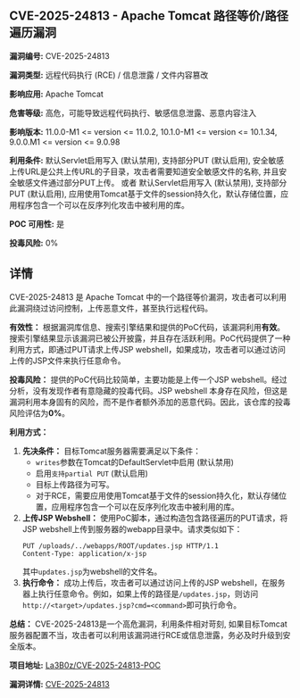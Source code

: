## CVE-2025-24813 - Apache Tomcat 路径等价/路径遍历漏洞

**漏洞编号:** CVE-2025-24813

**漏洞类型:** 远程代码执行 (RCE) / 信息泄露 / 文件内容篡改

**影响应用:** Apache Tomcat

**危害等级:** 高危，可能导致远程代码执行、敏感信息泄露、恶意内容注入

**影响版本:** 11.0.0-M1 <= version <= 11.0.2, 10.1.0-M1 <= version <= 10.1.34, 9.0.0.M1 <= version <= 9.0.98

**利用条件:** 默认Servlet启用写入 (默认禁用), 支持部分PUT (默认启用), 安全敏感上传URL是公共上传URL的子目录，攻击者需要知道安全敏感文件的名称, 并且安全敏感文件通过部分PUT上传。 或者 默认Servlet启用写入 (默认禁用), 支持部分PUT (默认启用), 应用使用Tomcat基于文件的session持久化，默认存储位置，应用程序包含一个可以在反序列化攻击中被利用的库。

**POC 可用性:** 是

**投毒风险:** 0%

## 详情

CVE-2025-24813 是 Apache Tomcat 中的一个路径等价漏洞，攻击者可以利用此漏洞绕过访问控制，上传恶意文件，甚至执行远程代码。

**有效性：**
根据漏洞库信息、搜索引擎结果和提供的PoC代码，该漏洞利用**有效**。搜索引擎结果显示该漏洞已被公开披露，并且存在活跃利用。PoC代码提供了一种利用方式，即通过PUT请求上传JSP webshell，如果成功，攻击者可以通过访问上传的JSP文件来执行任意命令。

**投毒风险：**
提供的PoC代码比较简单，主要功能是上传一个JSP webshell。经过分析，没有发现作者有意隐藏的投毒代码。JSP webshell 本身存在风险，但这是漏洞利用本身固有的风险，而不是作者额外添加的恶意代码。因此，该仓库的投毒风险评估为**0%**。

**利用方式：**
1.  **先决条件：** 目标Tomcat服务器需要满足以下条件：
    *   `writes`参数在Tomcat的DefaultServlet中启用 (默认禁用)
    *   启用`支持partial PUT` (默认启用)
    *   目标上传路径为可写。
    *   对于RCE，需要应用使用Tomcat基于文件的session持久化，默认存储位置，应用程序包含一个可以在反序列化攻击中被利用的库。
2.  **上传JSP Webshell：** 使用PoC脚本，通过构造包含路径遍历的PUT请求，将JSP webshell上传到服务器的webapp目录中。请求类似如下：
    ```
    PUT /uploads/../webapps/ROOT/updates.jsp HTTP/1.1
    Content-Type: application/x-jsp
    ```
    其中`updates.jsp`为webshell的文件名。
3.  **执行命令：** 成功上传后，攻击者可以通过访问上传的JSP webshell，在服务器上执行任意命令。例如，如果上传的路径是`/updates.jsp`，则访问`http://<target>/updates.jsp?cmd=<command>`即可执行命令。

**总结：**
CVE-2025-24813是一个高危漏洞，利用条件相对苛刻, 如果目标Tomcat服务器配置不当，攻击者可以利用该漏洞进行RCE或信息泄露，务必及时升级到安全版本。

**项目地址:** [La3B0z/CVE-2025-24813-POC](https://github.com/La3B0z/CVE-2025-24813-POC)

**漏洞详情:** [CVE-2025-24813](https://nvd.nist.gov/vuln/detail/CVE-2025-24813)